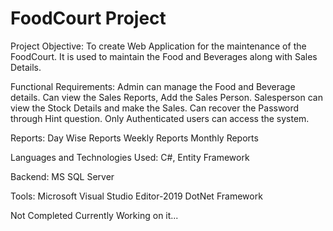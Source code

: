 # FoodCourt Project

Project Objective: To create Web Application for the maintenance of the FoodCourt.
                   It is used to maintain the Food and Beverages along with Sales Details.
                   
Functional Requirements: Admin can manage the Food and Beverage details.
                         Can view the Sales Reports, Add the Sales Person.
                         Salesperson can view the Stock Details and make the Sales.
                         Can recover the Password through Hint question.
                         Only Authenticated users can access the system.
 
 Reports: Day Wise Reports
          Weekly Reports
          Monthly Reports
          
 Languages and Technologies Used: C#, Entity Framework
 
 Backend: MS SQL Server
 
 Tools: Microsoft Visual Studio Editor-2019
        DotNet Framework
        
 Not Completed Currently Working on it...
